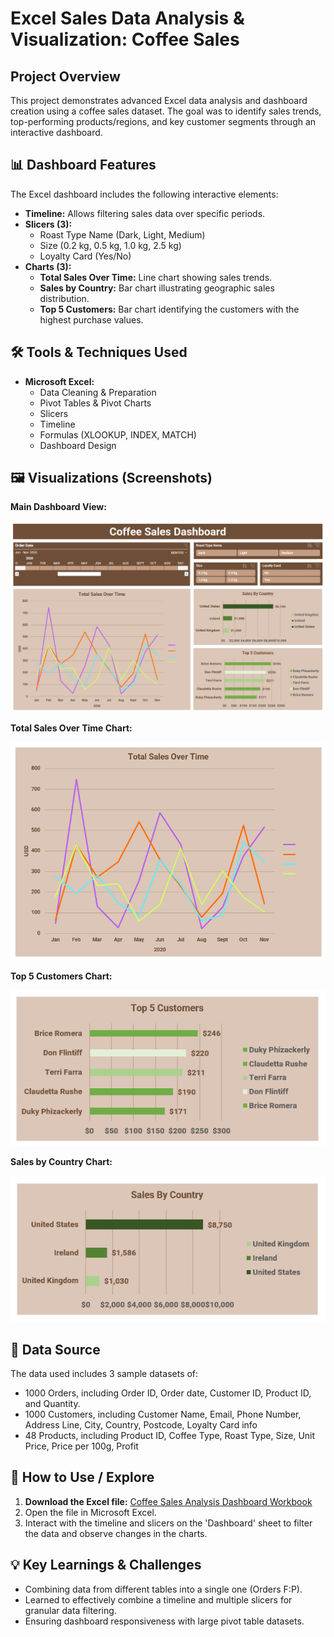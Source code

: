 # Excel Sales Data Analysis & Visualization: Coffee Sales

## Project Overview

This project demonstrates advanced Excel data analysis and dashboard creation using a coffee sales dataset. The goal was to identify sales trends, top-performing products/regions, and key customer segments through an interactive dashboard.

## 📊 Dashboard Features

The Excel dashboard includes the following interactive elements:

*   **Timeline:** Allows filtering sales data over specific periods.
*   **Slicers (3):**
    *   Roast Type Name (Dark, Light, Medium)
    *   Size (0.2 kg, 0.5 kg, 1.0 kg, 2.5 kg)
    *   Loyalty Card (Yes/No)
*   **Charts (3):**
    *   **Total Sales Over Time:** Line chart showing sales trends.
    *   **Sales by Country:** Bar chart illustrating geographic sales distribution.
    *   **Top 5 Customers:** Bar chart identifying the customers with the highest purchase values.

## 🛠️ Tools & Techniques Used

*   **Microsoft Excel:**
    *   Data Cleaning & Preparation
    *   Pivot Tables & Pivot Charts
    *   Slicers
    *   Timeline
    *   Formulas (XLOOKUP, INDEX, MATCH)
    *   Dashboard Design

## 🖼️ Visualizations (Screenshots)

**Main Dashboard View:**

![Main Dashboard](images/Coffee_Sales_Analysis_Dashboard.png)

**Total Sales Over Time Chart:**

![Total Sales Over Time](images/Coffee_Sales_Analysis_Total_Sales_Over_Time_Chart.png)

**Top 5 Customers Chart:**

![Top 5 Customers](images/Coffee_Sales_Analysis_Top_5_Customers_Chart.png)

**Sales by Country Chart:**

![Total_Sales by Country](images/Coffee_Sales_Analysis_Total_Sales_by_Country_Chart.png)

## 💾 Data Source

The data used includes 3 sample datasets of:
* 1000 Orders, including Order ID, Order date, Customer ID, Product ID, and Quantity.
* 1000 Customers, including Customer Name, Email, Phone Number, Address Line, City, Country, Postcode, Loyalty Card info
* 48 Products, including Product ID, Coffee Type, Roast Type, Size, Unit Price, Price per 100g, Profit

## 🚀 How to Use / Explore

1.  **Download the Excel file:** [Coffee Sales Analysis Dashboard Workbook](excel_file/Coffee_Sales_Analysis_Dashboard.xlsx)
2.  Open the file in Microsoft Excel.
3.  Interact with the timeline and slicers on the 'Dashboard' sheet to filter the data and observe changes in the charts.

## 💡 Key Learnings & Challenges

*   Combining data from different tables into a single one (Orders F:P). 
*   Learned to effectively combine a timeline and multiple slicers for granular data filtering.
*   Ensuring dashboard responsiveness with large pivot table datasets.
